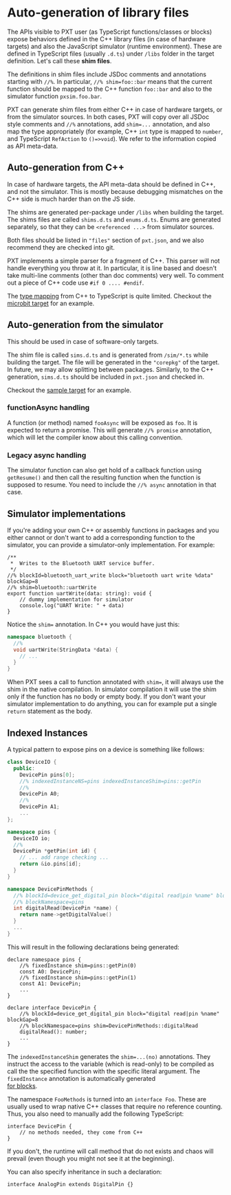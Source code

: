 # Auto-generation of library files

The APIs visible to PXT user (as TypeScript functions/classes or blocks)
expose behaviors defined in the C++ library files (in case of hardware targets)
and also the JavaScript simulator (runtime environment).
These are defined in TypeScript files (usually ``.d.ts``) under `/libs` folder
in the target definition. Let's call these **shim files**.

The definitions in shim files include JSDoc comments and
annotations starting with `//%`. In particular, `//% shim=foo::bar` means
that the current function should be mapped to the C++ function `foo::bar`
and also to the simulator function `pxsim.foo.bar`.

PXT can generate shim files from either C++
in case of hardware targets, or from the simulator sources.
In both cases, PXT will copy over all JSDoc style comments and `//%` annotations,
add `shim=...` annotation, and also map the type appropriately (for example, C++ `int` type
is mapped to `number`, and TypeScript `RefAction` to `()=>void`).
We refer to the information copied as API meta-data.

## Auto-generation from C++

In case of hardware targets, the API meta-data should be defined in C++, and not the simulator.
This is mostly because debugging mismatches on the C++ side is much harder than on the JS
side.

The shims are generated per-package under `/libs` when building the target.
The shims files are called `shims.d.ts` and `enums.d.ts`. Enums are generated
separately, so that they can be `<referenced ...>` from simulator sources.

Both files should be listed in `"files"` section of `pxt.json`, and we also recommend
they are checked into git.

PXT implements a simple parser for a fragment of C++. This parser will not handle
everything you throw at it. In particular, it is line based and doesn't take
multi-line comments (other than doc comments) very well. To comment out a piece of C++
code use `#if 0 .... #endif`.

The [type mapping](/cpp2ts) from C++ to TypeScript is quite limited.
Checkout the [microbit target](https://github.com/Microsoft/pxt-microbit) for an example.

## Auto-generation from the simulator

This should be used in case of software-only targets.

The shim file is called `sims.d.ts` and is generated from `/sim/*.ts` while building
the target. The file will be generated in the `"corepkg"` of the target. In future, we may
allow splitting between packages. Similarly, to the C++ generation, `sims.d.ts` should
be included in `pxt.json` and checked in.

Checkout the [sample target](https://github.com/Microsoft/pxt-sample) for an example.

### functionAsync handling

A function (or method) named `fooAsync` will be exposed as `foo`. It is expected
to return a promise. This will generate `//% promise` annotation, which will let
the compiler know about this calling convention.

### Legacy async handling

The simulator function can also get hold of a callback function using `getResume()`
and then call the resulting function when the function is supposed to resume.
You need to include the ``//% async`` annotation in that case.

## Simulator implementations

If you're adding your own C++ or assembly functions in packages
and you either cannot or don't want to add a corresponding function to the simulator,
you can provide a simulator-only implementation. For example:

```typescript-ignore
/**
 *  Writes to the Bluetooth UART service buffer.
 */
//% blockId=bluetooth_uart_write block="bluetooth uart write %data" blockGap=8
//% shim=bluetooth::uartWrite
export function uartWrite(data: string): void {
    // dummy implementation for simulator
    console.log("UART Write: " + data)
}
```

Notice the `shim=` annotation. In C++ you would have just this:

```cpp
namespace bluetooth {
  //%
  void uartWrite(StringData *data) {
    // ...
  }
}   
```

When PXT sees a call to function annotated with `shim=`, it will always use the
shim in the native compilation. In simulator compilation it will use the shim only
if the function has no body or empty body. If you don't want your simulator implementation
to do anything, you can for example put a single `return` statement as the body.

## Indexed Instances

A typical pattern to expose pins on a device is something like follows:

```cpp
class DeviceIO {
  public:
    DevicePin pins[0];
    //% indexedInstanceNS=pins indexedInstanceShim=pins::getPin
    //%
    DevicePin A0;
    //%
    DevicePin A1;
    ...
};

namespace pins {
  DeviceIO io;
  //%
  DevicePin *getPin(int id) {
    // ... add range checking ...
    return &io.pins[id];
  }
}

namespace DevicePinMethods {
  //% blockId=device_get_digital_pin block="digital read|pin %name" blockGap=8
  //% blockNamespace=pins
  int digitalRead(DevicePin *name) {
    return name->getDigitalValue()
  }
  ...
}
```

This will result in the following declarations being generated:

```typescript-ignore
declare namespace pins {
    //% fixedInstance shim=pins::getPin(0)
    const A0: DevicePin;
    //% fixedInstance shim=pins::getPin(1)
    const A1: DevicePin;
    ...
}

declare interface DevicePin {
    //% blockId=device_get_digital_pin block="digital read|pin %name" blockGap=8
    //% blockNamespace=pins shim=DevicePinMethods::digitalRead
    digitalRead(): number;
    ...
}
```

The `indexedInstanceShim` generates the `shim=...(no)` annotations.
They instruct the access to the variable (which is read-only) to be
compiled as call the the specified function with the specific literal
argument. The `fixedInstance` annotation is automatically generated  
[for blocks](/defining-blocks#Fixed-Instance-Set).

The namespace `FooMethods` is turned into an `interface Foo`. These
are usually used to wrap native C++ classes that require no reference
counting. Thus, you also need to manually add the following TypeScript:

```typescript-ignore
interface DevicePin {
    // no methods needed, they come from C++
}
```

If you don't, the runtime will call method that do not exists and
chaos will prevail (even though you might not see it at the beginning).

You can also specify inheritance in such a declaration:

```typescript-ignore
interface AnalogPin extends DigitalPin {}
```
